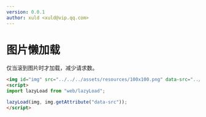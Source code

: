 ```yaml
---
version: 0.0.1
author: xuld <xuld@vip.qq.com>
---
```

# 图片懒加载
仅当滚到图片时才加载，减少请求数。

```html demo {5} doc
<img id="img" src="../../../assets/resources/100x100.png" data-src="../../../assets/resources/200x200.png">
<script>
import lazyLoad from "web/lazyLoad";

lazyLoad(img, img.getAttribute("data-src"));
</script>
```
